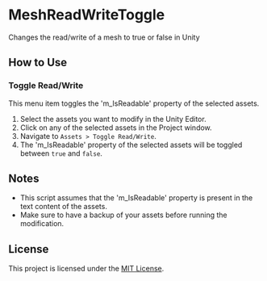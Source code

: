 # MeshReadWriteToggle
Changes the read/write of a mesh to true or false in Unity

## How to Use

### Toggle Read/Write

This menu item toggles the 'm_IsReadable' property of the selected assets.

1. Select the assets you want to modify in the Unity Editor.
2. Click on any of the selected assets in the Project window.
3. Navigate to `Assets > Toggle Read/Write`.
4. The 'm_IsReadable' property of the selected assets will be toggled between `true` and `false`.

## Notes

- This script assumes that the 'm_IsReadable' property is present in the text content of the assets.
- Make sure to have a backup of your assets before running the modification.

## License

This project is licensed under the [MIT License](LICENSE).
